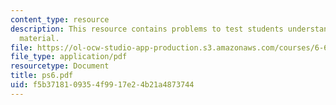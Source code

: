 ```yaml
---
content_type: resource
description: This resource contains problems to test students understanding of course
  material.
file: https://ol-ocw-studio-app-production.s3.amazonaws.com/courses/6-630-electromagnetics-fall-2006/f5b3718109354f9917e24b21a4873744_ps6.pdf
file_type: application/pdf
resourcetype: Document
title: ps6.pdf
uid: f5b37181-0935-4f99-17e2-4b21a4873744
---
```

